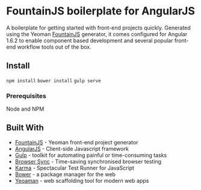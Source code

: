 # FountainJS boilerplate for AngularJS

A boilerplate for getting started with front-end projects quickly. Generated using the Yeoman [FountainJS](http://fountainjs.io/) generator, it comes configured for Angular 1.6.2 to enable component based development and several popular front-end workflow tools out of the box.

## Install

`npm install`
`bower install`
`gulp serve`

### Prerequisites

Node and NPM

## Built With

* [FountainJS](http://fountainjs.io/) - Yeoman front-end project generator
* [AngularJS](https://angularjs.org/) - Client-side Javascript framework
* [Gulp](http://gulpjs.com/) - toolkit for automating painful or time-consuming tasks
* [Browser Sync](https://browsersync.io) - Time-saving synchronised browser testing
* [Karma](https://karma-runner.github.io/1.0/index.html) - Spectacular Test Runner for JavaScript
* [Bower](https://bower.io/) - a package manager for the web
* [Yeoaman](http://yeoman.io/) - web scaffolding tool for modern web apps
